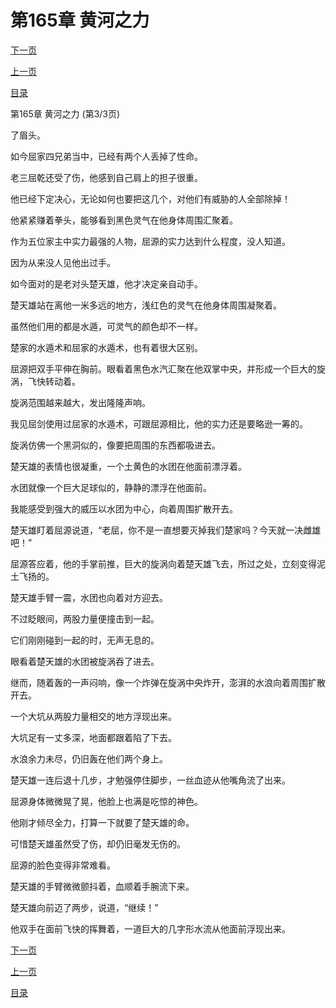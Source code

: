 <h1>第165章    黄河之力</h1>
            <div><p><a href="./0495_%E7%AC%AC166%E7%AB%A0_%E5%A4%A9%E7%BD%97%E5%9C%B0%E7%BD%91.md">下一页</a></p><p><a href="./0493_%E7%AC%AC165%E7%AB%A0_%E9%BB%84%E6%B2%B3%E4%B9%8B%E5%8A%9B.md">上一页</a></p><p><a href="../">目录</a></p></div>
            <div><p>第165章    黄河之力 (第3/3页)</p><p>了眉头。</p><p>如今屈家四兄弟当中，已经有两个人丢掉了性命。</p><p>老三屈乾还受了伤，他感到自己肩上的担子很重。</p><p>他已经下定决心，无论如何也要把这几个，对他们有威胁的人全部除掉！</p><p>他紧紧赚着拳头，能够看到黑色灵气在他身体周围汇聚着。</p><p>作为五位家主中实力最强的人物，屈源的实力达到什么程度，没人知道。</p><p>因为从来没人见他出过手。</p><p>如今面对的是老对头楚天雄，他才决定亲自动手。</p><p>楚天雄站在离他一米多远的地方，浅红色的灵气在他身体周围凝聚着。</p><p>虽然他们用的都是水遁，可灵气的颜色却不一样。</p><p>楚家的水遁术和屈家的水遁术，也有着很大区别。</p><p>屈源把双手平伸在胸前。眼看着黑色水汽汇聚在他双掌中央，并形成一个巨大的旋涡，飞快转动着。</p><p>旋涡范围越来越大，发出隆隆声响。</p><p>我见屈剑使用过屈家的水遁术，可跟屈源相比，他的实力还是要略逊一筹的。</p><p>旋涡仿佛一个黑洞似的，像要把周围的东西都吸进去。</p><p>楚天雄的表情也很凝重，一个土黄色的水团在他面前漂浮着。</p><p>水团就像一个巨大足球似的，静静的漂浮在他面前。</p><p>我能感受到强大的威压以水团为中心，向着周围扩散开去。</p><p>楚天雄盯着屈源说道，“老屈，你不是一直想要灭掉我们楚家吗？今天就一决雌雄吧！”</p><p>屈源答应着，他的手掌前推，巨大的旋涡向着楚天雄飞去，所过之处，立刻变得泥土飞扬的。</p><p>楚天雄手臂一震，水团也向着对方迎去。</p><p>不过眨眼间，两股力量便撞击到一起。</p><p>它们刚刚碰到一起的时，无声无息的。</p><p>眼看着楚天雄的水团被旋涡吞了进去。</p><p>继而，随着轰的一声闷响，像一个炸弹在旋涡中央炸开，澎湃的水浪向着周围扩散开去。</p><p>一个大坑从两股力量相交的地方浮现出来。</p><p>大坑足有一丈多深，地面都跟着陷了下去。</p><p>水浪余力未尽，仍旧轰在他们两个身上。</p><p>楚天雄一连后退十几步，才勉强停住脚步，一丝血迹从他嘴角流了出来。</p><p>屈源身体微微晃了晃，他脸上也满是吃惊的神色。</p><p>他刚才倾尽全力，打算一下就要了楚天雄的命。</p><p>可惜楚天雄虽然受了伤，却仍旧毫发无伤的。</p><p>屈源的脸色变得非常难看。</p><p>楚天雄的手臂微微颤抖着，血顺着手腕流下来。</p><p>楚天雄向前迈了两步，说道，“继续！”</p><p>他双手在面前飞快的挥舞着，一道巨大的几字形水流从他面前浮现出来。</p></div>
            <div><p><a href="./0495_%E7%AC%AC166%E7%AB%A0_%E5%A4%A9%E7%BD%97%E5%9C%B0%E7%BD%91.md">下一页</a></p><p><a href="./0493_%E7%AC%AC165%E7%AB%A0_%E9%BB%84%E6%B2%B3%E4%B9%8B%E5%8A%9B.md">上一页</a></p><p><a href="../">目录</a></p></div>